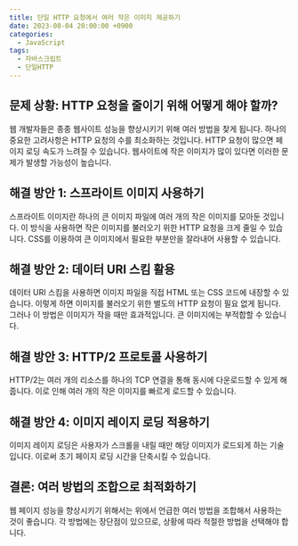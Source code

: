 ```yaml
---
title: 단일 HTTP 요청에서 여러 작은 이미지 제공하기
date: 2023-08-04 20:00:00 +0900
categories:
  - JavaScript
tags:
  - 자바스크립트
  - 단일HTTP
---
```


## 문제 상황: HTTP 요청을 줄이기 위해 어떻게 해야 할까?

웹 개발자들은 종종 웹사이트 성능을 향상시키기 위해 여러 방법을 찾게 됩니다. 하나의 중요한 고려사항은 HTTP 요청의 수를 최소화하는 것입니다. HTTP 요청이 많으면 페이지 로딩 속도가 느려질 수 있습니다. 웹사이트에 작은 이미지가 많이 있다면 이러한 문제가 발생할 가능성이 높습니다.

## 해결 방안 1: 스프라이트 이미지 사용하기

스프라이트 이미지란 하나의 큰 이미지 파일에 여러 개의 작은 이미지를 모아둔 것입니다. 이 방식을 사용하면 작은 이미지를 불러오기 위한 HTTP 요청을 크게 줄일 수 있습니다. CSS를 이용하여 큰 이미지에서 필요한 부분만을 잘라내어 사용할 수 있습니다.

## 해결 방안 2: 데이터 URI 스킴 활용

데이터 URI 스킴을 사용하면 이미지 파일을 직접 HTML 또는 CSS 코드에 내장할 수 있습니다. 이렇게 하면 이미지를 불러오기 위한 별도의 HTTP 요청이 필요 없게 됩니다. 그러나 이 방법은 이미지가 작을 때만 효과적입니다. 큰 이미지에는 부적합할 수 있습니다.

## 해결 방안 3: HTTP/2 프로토콜 사용하기

HTTP/2는 여러 개의 리소스를 하나의 TCP 연결을 통해 동시에 다운로드할 수 있게 해줍니다. 이로 인해 여러 개의 작은 이미지를 빠르게 로드할 수 있습니다.

## 해결 방안 4: 이미지 레이지 로딩 적용하기

이미지 레이지 로딩은 사용자가 스크롤을 내릴 때만 해당 이미지가 로드되게 하는 기술입니다. 이로써 초기 페이지 로딩 시간을 단축시킬 수 있습니다.

## 결론: 여러 방법의 조합으로 최적화하기

웹 페이지 성능을 향상시키기 위해서는 위에서 언급한 여러 방법을 조합해서 사용하는 것이 좋습니다. 각 방법에는 장단점이 있으므로, 상황에 따라 적절한 방법을 선택해야 합니다.